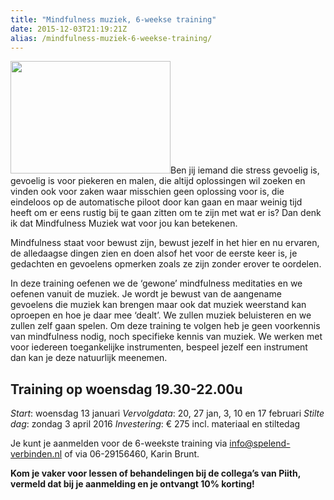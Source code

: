 ```yaml
---
title: "Mindfulness muziek, 6-weekse training"
date: 2015-12-03T21:19:21Z
alias: /mindfulness-muziek-6-weekse-training/
---
```

<img class="alignright wp-image-1249 size-medium" src="https://res.cloudinary.com/piith/image/upload/2015/12/IMG_3861-256x180.jpg" alt="" width="256" height="180" />Ben jij iemand die stress gevoelig is, gevoelig is voor piekeren en malen, die altijd oplossingen wil zoeken en vinden ook voor zaken waar misschien geen oplossing voor is, die eindeloos op de automatische piloot door kan gaan en maar weinig tijd heeft om er eens rustig bij te gaan zitten om te zijn met wat er is?
Dan denk ik dat Mindfulness Muziek wat voor jou kan betekenen.

Mindfulness staat voor bewust zijn, bewust jezelf in het hier en nu ervaren, de alledaagse dingen zien en doen alsof het voor de eerste keer is, je gedachten en gevoelens opmerken zoals ze zijn zonder erover te oordelen.

In deze training oefenen we de ‘gewone’ mindfulness meditaties en we oefenen vanuit de muziek. Je wordt je bewust van de aangename gevoelens die muziek kan brengen maar ook dat muziek weerstand kan oproepen en hoe je daar mee ‘dealt’. We zullen muziek beluisteren en we zullen zelf gaan spelen. Om deze training te volgen heb je geen voorkennis van mindfulness nodig, noch specifieke kennis van muziek.
We werken met voor iedereen toegankelijke instrumenten, bespeel jezelf een instrument dan kan je deze natuurlijk meenemen.

<h2>Training op woensdag 19.30-22.00u</h2>

<em>Start</em>: woensdag 13 januari
<em>Vervolgdata</em>: 20, 27 jan, 3, 10 en 17 februari
<em>Stilte dag</em>: zondag 3 april 2016
<em>Investering</em>: € 275 incl. materiaal en stiltedag

Je kunt je aanmelden voor de 6-weekste training via <a href="mailto:info@spelend-verbinden.nl">info@spelend-verbinden.nl</a> of via 06-29156460, Karin Brunt.

<strong>Kom je vaker voor lessen of behandelingen bij de collega’s van Piith, vermeld dat bij je aanmelding en je ontvangt 10% korting!</strong>